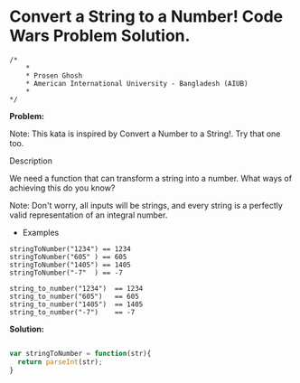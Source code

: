 # Convert a String to a Number! Code Wars Problem Solution.

```
/*
    *
    * Prosen Ghosh
    * American International University - Bangladesh (AIUB)
    *
*/
```

**Problem:**

Note: This kata is inspired by Convert a Number to a String!. Try that one too.

Description

We need a function that can transform a string into a number. What ways of achieving this do you know?

Note: Don't worry, all inputs will be strings, and every string is a perfectly valid representation of an integral number.

- Examples
```
stringToNumber("1234") == 1234
stringToNumber("605" ) == 605
stringToNumber("1405") == 1405
stringToNumber("-7"  ) == -7
```

```
string_to_number("1234")  == 1234
string_to_number("605")   == 605
string_to_number("1405")  == 1405
string_to_number("-7")    == -7
```

**Solution:**

```javascript

var stringToNumber = function(str){
  return parseInt(str);
}

```

